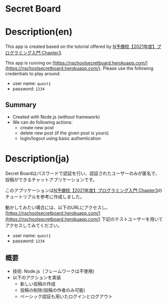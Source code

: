 # Secret Board

# Description(en)
This app is created based on the tutorial offered by [N予備校【2021年度】プログラミング入門 Chapter3](https://www.nnn.ed.nico/courses/999/chapters/13382).

This app is running on [https://nschoolsecretboard.herokuapp.com/](https://nschoolsecretboard.herokuapp.com/).
Please use the following credentials to play around:
- user name: `quest1`
- password: `1234`

## Summary
- Created with Node.js (without framework)
- We can do following actions:
  - create new post
  - delete new post (if the given post is yours)
  - login/logout using basic authentication

# Description(ja)
Secret Boardはパスワードで認証を行い、認証されたユーザーのみが匿名で、投稿ができるチャットアプリケーションです。

このアプリケーションは[N予備校【2021年度】プログラミング入門 Chapter3](https://www.nnn.ed.nico/courses/999/chapters/13382)のチュートリアルを参考に作成しました。

動かしてみたい場合には、以下のURLにアクセスし、
[https://nschoolsecretboard.herokuapp.com/](https://nschoolsecretboard.herokuapp.com/)
下記のテストユーザーを用いてアクセスしてみてください。
- user name: `quest1`
- password: `1234`
## 概要
- 技術: Node.js（フレームワークは不使用)
- 以下のアクションを実装
  - 新しい投稿の作成
  - 投稿の削除(投稿の作者のみ可能)
  - ベーシック認証も用いたログインとログアウト
